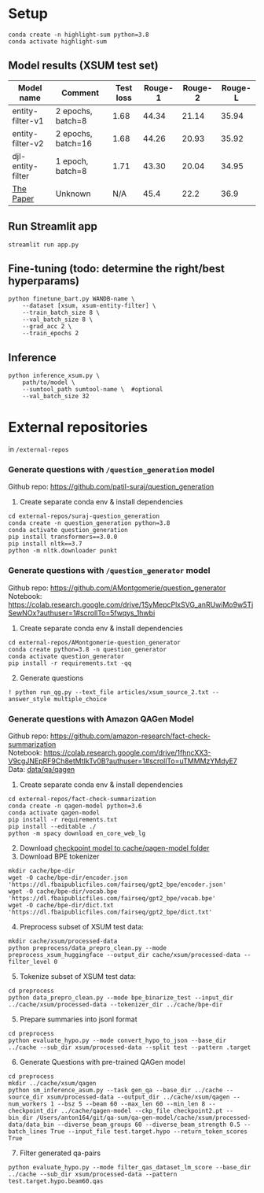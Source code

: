 # Setup
```
conda create -n highlight-sum python=3.8
conda activate highlight-sum
```
## Model results (XSUM test set)
| Model name | Comment | Test loss | Rouge-1  | Rouge-2  | Rouge-L |
| ------------- | ------------- | ------------- | ------------- | ------------- | ------------- |
| entity-filter-v1 | 2 epochs, batch=8 | 1.68 | 44.34 | 21.14 | 35.94 |
| entity-filter-v2 | 2 epochs, batch=16 | 1.68 | 44.26 | 20.93 | 35.92 |
| djl-entity-filter | 1 epoch, batch=8  | 1.71 | 43.30  | 20.04  | 34.95 |
| [The Paper](https://arxiv.org/abs/2102.09130#:~:text=Entity-level%20Factual%20Consistency%20of%20Abstractive%20Text%20Summarization,-Feng%20Nan%2C%20Ramesh&text=A%20key%20challenge%20for%20abstractive,respect%20to%20the%20original%20document.) | Unknown  | N/A | 45.4  | 22.2  | 36.9 |

## Run Streamlit app
```
streamlit run app.py
```
## Fine-tuning (todo: determine the right/best hyperparams)
```
python finetune_bart.py WANDB-name \
    --dataset [xsum, xsum-entity-filter] \
    --train_batch_size 8 \
    --val_batch_size 8 \
    --grad_acc 2 \
    --train_epochs 2
```

## Inference
```
python inference_xsum.py \
    path/to/model \ 
    --sumtool_path sumtool-name \  #optional
    --val_batch_size 32
```

# External repositories

in `/external-repos`
### Generate questions with `/question_generation` model
Github repo: https://github.com/patil-suraj/question_generation

1. Create separate conda env & install dependencies
```
cd external-repos/suraj-question_generation
conda create -n question_generation python=3.8
conda activate question_generation
pip install transformers==3.0.0
pip install nltk==3.7
python -m nltk.downloader punkt
```

### Generate questions with `/question_generator` model
Github repo: https://github.com/AMontgomerie/question_generator  
Notebook: https://colab.research.google.com/drive/1SyMepcPlxSVG_anRUwiMo9w5TjSewNOx?authuser=1#scrollTo=5fwqys_1hwbi

1. Create separate conda env & install dependencies
```
cd external-repos/AMontgomerie-question_generator
conda create python=3.8 -n question_generator
conda activate question_generator
pip install -r requirements.txt -qq
```

2. Generate questions
```
! python run_qg.py --text_file articles/xsum_source_2.txt --answer_style multiple_choice
```

### Generate questions with Amazon QAGen Model
Github repo: https://github.com/amazon-research/fact-check-summarization  
Notebook:  https://colab.research.google.com/drive/1fhncXX3-V9cgJNEpRF9Ch8etMtIkTv0B?authuser=1#scrollTo=uTMMMzYMdyE7    
Data: [data/qa/qagen](data/qa/qagen)

1. Create separate conda env & install dependencies
```
cd external-repos/fact-check-summarization
conda create -n qagen-model python=3.6
conda activate qagen-model
pip install -r requirements.txt
pip install --editable ./
python -m spacy download en_core_web_lg
```
2. Download [checkpoint model to cache/qagen-model folder](https://fact-check-summarization.s3.amazonaws.com/newsqa-squad-qagen-checkpoint/checkpoint2.pt)
3. Download BPE tokenizer
```
mkdir cache/bpe-dir
wget -O cache/bpe-dir/encoder.json 'https://dl.fbaipublicfiles.com/fairseq/gpt2_bpe/encoder.json'
wget -O cache/bpe-dir/vocab.bpe 'https://dl.fbaipublicfiles.com/fairseq/gpt2_bpe/vocab.bpe'
wget -O cache/bpe-dir/dict.txt 'https://dl.fbaipublicfiles.com/fairseq/gpt2_bpe/dict.txt'
```
4. Preprocess subset of XSUM test data:
```
mkdir cache/xsum/processed-data
python preprocess/data_prepro_clean.py --mode preprocess_xsum_huggingface --output_dir cache/xsum/processed-data --filter_level 0
```
5. Tokenize subset of XSUM test data:
```
cd preprocess
python data_prepro_clean.py --mode bpe_binarize_test --input_dir ../cache/xsum/processed-data --tokenizer_dir ../cache/bpe-dir
```
5. Prepare summaries into jsonl format
```
cd preprocess
python evaluate_hypo.py --mode convert_hypo_to_json --base_dir ../cache --sub_dir xsum/processed-data --split test --pattern .target
```
6. Generate Questions with pre-trained QAGen model
```
cd preprocess
mkdir ../cache/xsum/qagen
python sm_inference_asum.py --task gen_qa --base_dir ../cache --source_dir xsum/processed-data --output_dir ../cache/xsum/qagen --num_workers 1 --bsz 5 --beam 60 --max_len 60 --min_len 8 --checkpoint_dir ../cache/qagen-model --ckp_file checkpoint2.pt --bin_dir /Users/anton164/git/qa-sum/qa-gen-model/cache/xsum/processed-data/data_bin --diverse_beam_groups 60 --diverse_beam_strength 0.5 --batch_lines True --input_file test.target.hypo --return_token_scores True
```
7. Filter generated qa-pairs
```
python evaluate_hypo.py --mode filter_qas_dataset_lm_score --base_dir ../cache --sub_dir xsum/processed-data --pattern test.target.hypo.beam60.qas
```
